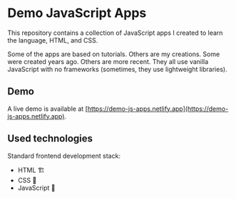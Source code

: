 # Demo JavaScript Apps

This repository contains a collection of JavaScript apps I created to learn the language, HTML, and CSS.

Some of the apps are based on tutorials. Others are my creations. Some were created years ago. Others are more recent. They all use vanilla JavaScript with no frameworks (sometimes, they use lightweight libraries).

## Demo

A live demo is available at [https://demo-js-apps.netlify.app](https://demo-js-apps.netlify.app).

## Used technologies

Standard frontend development stack:

- HTML 🏗️
- CSS 🦄
- JavaScript 💛
